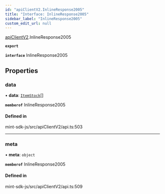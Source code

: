 ```yaml
---
id: "apiClientV2.InlineResponse2005"
title: "Interface: InlineResponse2005"
sidebar_label: "InlineResponse2005"
custom_edit_url: null
---
```


[apiClientV2](../modules/apiClientV2).InlineResponse2005

**`export`**

**`interface`** InlineResponse2005

## Properties

### data

• **data**: [`ItemStock`](apiClientV2.ItemStock)[]

**`memberof`** InlineResponse2005

#### Defined in

mint-sdk-js/src/apiClientV2/api.ts:503

___

### meta

• **meta**: `object`

**`memberof`** InlineResponse2005

#### Defined in

mint-sdk-js/src/apiClientV2/api.ts:509
